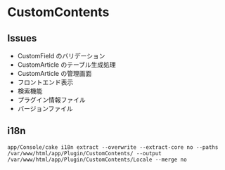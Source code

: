 # CustomContents

## Issues

- CustomField のバリデーション
- CustomArticle のテーブル生成処理
- CustomArticle の管理画面
- フロントエンド表示
- 検索機能
- プラグイン情報ファイル
- バージョンファイル

## i18n

```
app/Console/cake i18n extract --overwrite --extract-core no --paths /var/www/html/app/Plugin/CustomContents/ --output /var/www/html/app/Plugin/CustomContents/Locale --merge no
```
